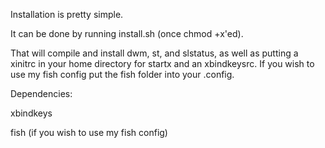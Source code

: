 Installation is pretty simple.

It can be done by running install.sh (once chmod +x'ed).

That will compile and install dwm, st, and slstatus, as well as putting a xinitrc in your home directory for startx and an xbindkeysrc. If you wish to use my fish config put the fish folder into your .config.

Dependencies:

xbindkeys

fish (if you wish to use my fish config)
